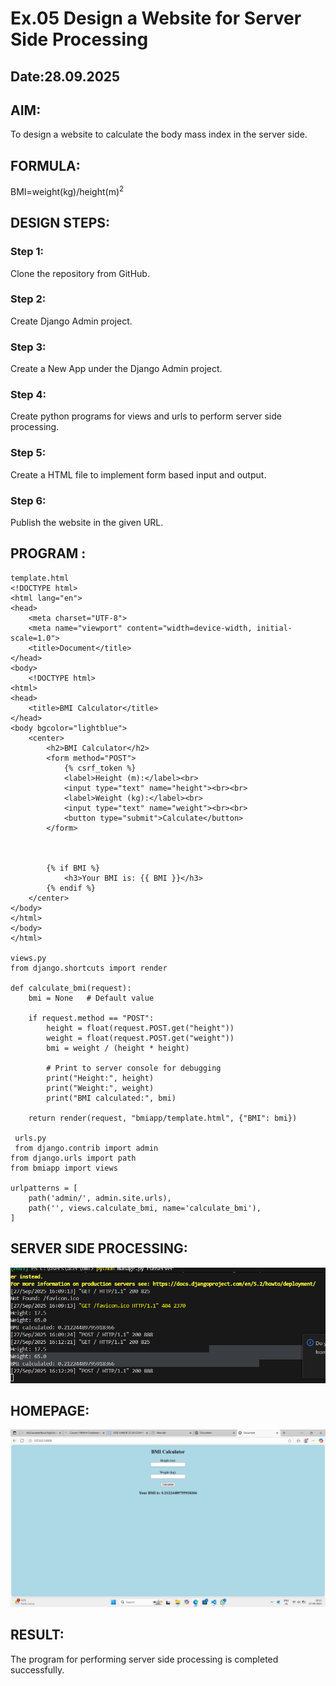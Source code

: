 # Ex.05 Design a Website for Server Side Processing
## Date:28.09.2025

## AIM:
 To design a website to calculate the body mass index in the server side. 


## FORMULA:
BMI=weight(kg)/height(m)<sup>2</sup>

## DESIGN STEPS:

### Step 1:
Clone the repository from GitHub.

### Step 2:
Create Django Admin project.

### Step 3:
Create a New App under the Django Admin project.

### Step 4:
Create python programs for views and urls to perform server side processing.

### Step 5:
Create a HTML file to implement form based input and output.

### Step 6:
Publish the website in the given URL.

## PROGRAM :
```
template.html
<!DOCTYPE html>
<html lang="en">
<head>
    <meta charset="UTF-8">
    <meta name="viewport" content="width=device-width, initial-scale=1.0">
    <title>Document</title>
</head>
<body>
    <!DOCTYPE html>
<html>
<head>
    <title>BMI Calculator</title>
</head>
<body bgcolor="lightblue">
    <center>
        <h2>BMI Calculator</h2>
        <form method="POST">
            {% csrf_token %}
            <label>Height (m):</label><br>
            <input type="text" name="height"><br><br>
            <label>Weight (kg):</label><br>
            <input type="text" name="weight"><br><br>
            <button type="submit">Calculate</button>
        </form>

        

        {% if BMI %}
            <h3>Your BMI is: {{ BMI }}</h3>
        {% endif %}
    </center>
</body>
</html>
</body>
</html>

views.py
from django.shortcuts import render

def calculate_bmi(request):
    bmi = None   # Default value

    if request.method == "POST":
        height = float(request.POST.get("height"))
        weight = float(request.POST.get("weight"))
        bmi = weight / (height * height)

        # Print to server console for debugging
        print("Height:", height)
        print("Weight:", weight)
        print("BMI calculated:", bmi)

    return render(request, "bmiapp/template.html", {"BMI": bmi})

 urls.py
 from django.contrib import admin
from django.urls import path
from bmiapp import views

urlpatterns = [
    path('admin/', admin.site.urls),
    path('', views.calculate_bmi, name='calculate_bmi'),
]
```   
## SERVER SIDE PROCESSING:
![alt text](<Screenshot 2025-09-27 161525.png>)

## HOMEPAGE:
![alt text](<Screenshot 2025-09-27 161326.png>)

## RESULT:
The program for performing server side processing is completed successfully.

